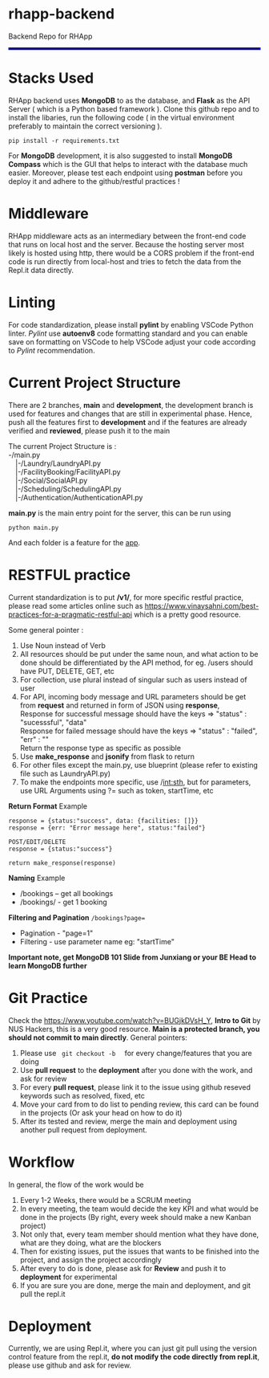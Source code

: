 # rhapp-backend
Backend Repo for RHApp
<hr style="border:2px solid blue"> </hr>

# Stacks Used 
RHApp backend uses **MongoDB** to as the database, and **Flask** as the API Server ( which is a Python based framework ). Clone this github repo and to install the libaries, run the following code ( in the virtual environment preferably to maintain the correct versioning ).

<code>pip install -r requirements.txt</code>

For **MongoDB** development, it is also suggested to install **MongoDB Compass** which is the GUI that helps to interact with the database much easier. Moreover, please test each endpoint using **postman** before you deploy it and adhere to the github/restful practices !

# Middleware 
RHApp middleware acts as an intermediary between the front-end code that runs on local host and the server. Because the hosting server most likely is hosted using http, there would be a CORS problem if the front-end code is run directly from local-host and tries to fetch the data from the Repl.it data directly. 

# Linting
For code standardization, please install **pylint** by enabling VSCode Python linter. *Pylint* use **autoenv8** code formatting standard and you can enable save on formatting on VSCode to help VSCode adjust your code according to *Pylint* recommendation.

# Current Project Structure
There are 2 branches, **main** and **development**, the development branch is used for features and changes that are still in experimental phase. Hence, push all the features first to **development** and if the features are already verified and **reviewed**, please push it to the main 

The current Project Structure is : <br/>
-/main.py <br/> 
&emsp;|-/Laundry/LaundryAPI.py <br/>
&emsp;|-/FacilityBooking/FacilityAPI.py <br/>
&emsp;|-/Social/SocialAPI.py <br/>
&emsp;|-/Scheduling/SchedulingAPI.py <br/>
&emsp;|-/Authentication/AuthenticationAPI.py <br/>
 
 **main.py** is the main entry point for the server, this can be run using 
 
<code>python main.py</code>

And each folder is a feature for the [app](https://rhapp.lol).

# RESTFUL practice 

Current standardization is to put  **<domain>/v1/<endpoint>**, for more specific restful practice, please read some articles online such as https://www.vinaysahni.com/best-practices-for-a-pragmatic-restful-api which is a pretty good resource. 
   
Some general pointer :
1. Use Noun instead of Verb
2. All resources should be put under the same noun, and what action to be done should be differentiated by the API method, for eg. /users should have PUT, DELETE, GET, etc
3. For collection, use plural instead of singular such as users instead of user 
4. For API, incoming body message and URL parameters should be get from **request** and returned in form of JSON using **response**, <br/>
Response for successful message should have the keys => "status" : "sucesssful", "data"<br/>
Response for failed message should have the keys => "status" : "failed", "err" : "<error message>"<br/>
Return the response type as specific as possible
5. Use **make_response** and **jsonify** from flask to return
6. For other files except the main.py, use blueprint (please refer to existing file such as LaundryAPI.py)
7. To make the endpoints more specific, use /<int:sth>, but for parameters, use URL Arguments using ?= such as token, startTime, etc
   
**Return Format** Example
```
response = {status:"success", data: {facilities: []}}
response = {err: "Error message here", status:"failed"}

POST/EDIT/DELETE
response = {status:"success"}

return make_response(response)
```

**Naming** Example
* /bookings – get all bookings
* /bookings/<ID> - get 1 booking

**Filtering and Pagination**
<code>/bookings?page=</code>
* Pagination - "page=1"
* Filtering - use parameter name eg: "startTime"

**Important note, get MongoDB 101 Slide from Junxiang or your BE Head to learn MongoDB further**

# Git Practice 

Check the https://www.youtube.com/watch?v=BUGjkDVsH_Y, **Intro to Git** by NUS Hackers, this is a very good resource. **Main is a protected branch, you should not commit to main directly**. General pointers:
1. Please use <code> git checkout -b <branch> </code> for every change/features that you are doing 
2. Use **pull request** to the **deployment** after you done with the work, and ask for review 
3. For every **pull request**, please link it to the issue using github reseved keywords such as resolved, fixed, etc
4. Move your card from to do list to pending review, this card can be found in the projects (Or ask your head on how to do it)
5. After its tested and review, merge the main and deployment using another pull request from deployment.

# Workflow

In general, the flow of the work would be 
1. Every 1-2 Weeks, there would be a SCRUM meeting
2. In every meeting, the team would decide the key KPI and what would be done in the projects (By right, every week should make a new Kanban project)
3. Not only that, every team member should mention what they have done, what are they doing, what are the blockers
4. Then for existing issues, put the issues that wants to be finished into the project, and assign the project accordingly
5. After every to do is done, please ask for **Review** and push it to **deployment** for experimental
6. If you are sure you are done, merge the main and deployment, and git pull the repl.it
   
# Deployment
Currently, we are using Repl.it, where you can just git pull using the version control feature from the repl.it, **do not modify the code directly from repl.it**, please use github and ask for review.
